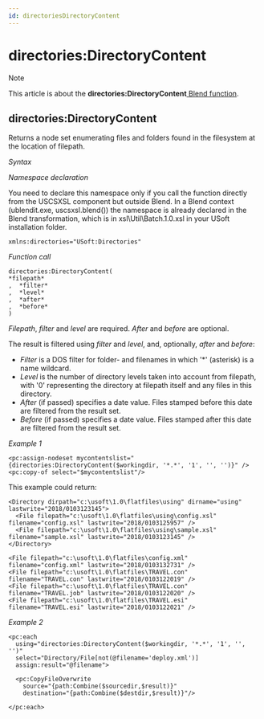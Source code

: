 ```yaml
---
id: directoriesDirectoryContent
---
```


# directories:DirectoryContent



> [!NOTE]
> This article is about the **directories:DirectoryContent**[ Blend function](/docs/Repositories/Blend_functions).

## **directories:DirectoryContent**

Returns a node set enumerating files and folders found in the filesystem at the location of filepath.

*Syntax*

*Namespace declaration*

You need to declare this namespace only if you call the function directly from the USCSXSL component but outside Blend. In a Blend context (ublendit.exe, uscsxsl.blend()) the namespace is already declared in the Blend transformation, which is in xsl\\Util\\Batch.1.0.xsl in your USoft installation folder.

```
xmlns:directories="USoft:Directories"
```

*Function call*

```
directories:DirectoryContent(
*filepath*
,  *filter*
,  *level*
,  *after*
,  *before*
)
```

*Filepath*, *filter* and *level* are required. *After* and *before* are optional.

The result is filtered using *filter* and *level*, and, optionally, *after* and *before*:

- *Filter* is a DOS filter for folder- and filenames in which '*' (asterisk) is a name wildcard.
- *Level* is the number of directory levels taken into account from filepath, with '0' representing the directory at filepath itself and any files in this directory.
- *After* (if passed) specifies a date value. Files stamped before this date are filtered from the result set.
- *Before* (if passed) specifies a date value. Files stamped after this date are filtered from the result set.

*Example 1*

```language-xml
<pc:assign-nodeset mycontentslist="{directories:DirectoryContent($workingdir, '*.*', '1', '', '')}" />
<pc:copy-of select="$mycontentslist"/>
```

This example could return:

```language-xml
<Directory dirpath="c:\usoft\1.0\flatfiles\using" dirname="using" lastwrite="2018/0103123145">
  <File filepath="c:\usoft\1.0\flatfiles\using\config.xsl" filename="config.xsl" lastwrite="2018/0103125957" />
  <File filepath="c:\usoft\1.0\flatfiles\using\sample.xsl" filename="sample.xsl" lastwrite="2018/0103123145" />
</Directory>

<File filepath="c:\usoft\1.0\flatfiles\config.xml" filename="config.xml" lastwrite="2018/0103132731" />
<File filepath="c:\usoft\1.0\flatfiles\TRAVEL.con" filename="TRAVEL.con" lastwrite="2018/0103122019" />
<File filepath="c:\usoft\1.0\flatfiles\TRAVEL.con" filename="TRAVEL.job" lastwrite="2018/0103122020" />
<File filepath="c:\usoft\1.0\flatfiles\TRAVEL.esi" filename="TRAVEL.esi" lastwrite="2018/0103122021" />
```

*Example 2*

```language-xml
<pc:each
  using="directories:DirectoryContent($workingdir, '*.*', '1', '', '')"
  select="Directory/File[not(@filename='deploy.xml')]
  assign:result="@filename">

  <pc:CopyFileOverwrite
    source="{path:Combine($sourcedir,$result)}"
    destination="{path:Combine($destdir,$result)}"/>

</pc:each>
```

 